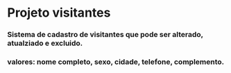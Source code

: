 # Projeto visitantes 

### Sistema de cadastro de visitantes que pode ser alterado, atualziado e excluido.
### valores: nome completo, sexo, cidade, telefone, complemento.